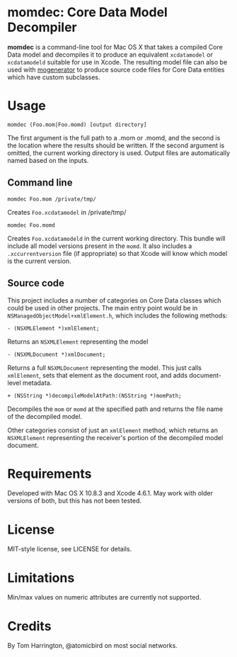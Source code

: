 # momdec: Core Data Model Decompiler

**momdec** is a command-line tool for Mac OS X that takes a compiled Core Data model and decompiles it to produce an equivalent `xcdatamodel` or `xcdatamodeld` suitable for use in Xcode. The resulting model file can also be used with [mogenerator](https://github.com/rentzsch/mogenerator) to produce source code files for Core Data entities which have custom subclasses.

# Usage

    momdec (Foo.mom|Foo.momd) [output directory]

The first argument is the full path to a .mom or .momd, and the second is the location where the results should be written. If the second argument is omitted, the current working directory is used. Output files are automatically named based on the inputs.

## Command line

    momdec Foo.mom /private/tmp/

Creates `Foo.xcdatamodel` in /private/tmp/

    momdec Foo.momd

Creates `Foo.xcdatamodeld` in the current working directory. This bundle will include all model versions present in the `momd`. It also includes a `.xccurrentversion` file (if appropriate) so that Xcode will know which model is the current version.

## Source code

This project includes a number of categories on Core Data classes which could be used in other projects. The main entry point would be in `NSManagedObjectModel+xmlElement.h`, which includes the following methods:

    - (NSXMLElement *)xmlElement;

Returns an `NSXMLElement` representing the model

    - (NSXMLDocument *)xmlDocument;

Returns a full `NSXMLDocument` representing the model. This just calls `xmlElement`, sets that element as the document root, and adds document-level metadata.

    + (NSString *)decompileModelAtPath:(NSString *)momPath;

Decompiles the `mom` or `momd` at the specified path and returns the file name of the decompiled model.

Other categories consist of just an `xmlElement` method, which returns an `NSXMLElement` representing the receiver's portion of the decompiled model document.

# Requirements

Developed with Mac OS X 10.8.3 and Xcode 4.6.1. May work with older versions of both, but this has not been tested.

# License

MIT-style license, see LICENSE for details.

# Limitations

Min/max values on numeric attributes are currently not supported.

# Credits

By Tom Harrington, @atomicbird on most social networks.
